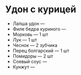 # Удон с курицей

* Лапша удон —
* Филе бедра куриного —
* Морковь — 1 шт
* Лук — 1 шт
* Чеснок — 2 зубчика
* Перец болгарский — 1 шт
* Помидоры — 2 шт
* Соевый соус —
* Кунжут —
